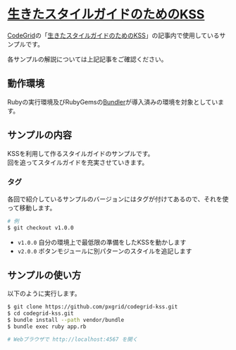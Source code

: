 # [生きたスタイルガイドのためのKSS](https://app.codegrid.net/entry/kss-1)

[CodeGrid](http://www.codegrid.net/)の「[生きたスタイルガイドのためのKSS](https://app.codegrid.net/entry/kss-1)」の記事内で使用しているサンプルです。

各サンプルの解説については上記記事をご確認ください。

## 動作環境

Rubyの実行環境及びRubyGemsの[Bundler](http://bundler.io/)が導入済みの環境を対象としています。

## サンプルの内容

KSSを利用して作るスタイルガイドのサンプルです。  
回を追ってスタイルガイドを充実させていきます。

### タグ

各回で紹介しているサンプルのバージョンにはタグが付けてあるので、それを使って移動します。

```sh
# 例
$ git checkout v1.0.0
```

- `v1.0.0` 自分の環境上で最低限の準備をしたKSSを動かします
- `v2.0.0` ボタンモジュールに別パターンのスタイルを追記します

## サンプルの使い方

以下のように実行します。

```sh
$ git clone https://github.com/pxgrid/codegrid-kss.git
$ cd codegrid-kss.git
$ bundle install --path vendor/bundle
$ bundle exec ruby app.rb

# Webブラウザで http://localhost:4567 を開く
```
